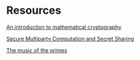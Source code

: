 # Resources

[An introduction to mathematical cryptography](https://www.amazon.com/Introduction-Mathematical-Cryptography-Undergraduate-Mathematics/dp/1441926747)

[Secure Multiparty Computation and Secret Sharing](https://www.amazon.com/Secure-Multiparty-Computation-Secret-Sharing/dp/1107043050)

[The music of the primes](https://www.amazon.com/Music-Primes-Searching-Greatest-Mathematics/dp/0062064010/ref=sr_1_1?dchild=1&keywords=the+music+of+the+primes&qid=1617212614&s=books&sr=1-1)

